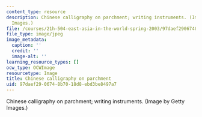 ```yaml
---
content_type: resource
description: Chinese calligraphy on parchment; writing instruments. (Image by Getty
  Images.)
file: /courses/21h-504-east-asia-in-the-world-spring-2003/97daef2906748b7018d8ebd3be8497a7_scroll.jpg
file_type: image/jpeg
image_metadata:
  caption: ''
  credit: ''
  image-alt: ''
learning_resource_types: []
ocw_type: OCWImage
resourcetype: Image
title: Chinese calligraphy on parchment
uid: 97daef29-0674-8b70-18d8-ebd3be8497a7
---
```

Chinese calligraphy on parchment; writing instruments. (Image by Getty Images.)

